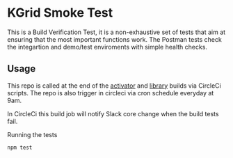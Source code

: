 # KGrid Smoke Test
This is a Build Verification Test, it is a non-exhaustive set of tests that aim at ensuring that the most 
important functions work. The Postman tests check the integartion and demo/test enviroments with simple health checks.

## Usage
This repo is called at the end of the [activator](https://github.com/kgrid/kgrid-activator) and 
[library](https://github.com/kgrid/kgrid-library) builds via CircleCi scripts. The repo is also trigger in circleci via cron 
schedule everyday at 9am.

In CircleCi this build job will notify Slack core change when the build tests fail.

Running the tests
```
npm test
```
